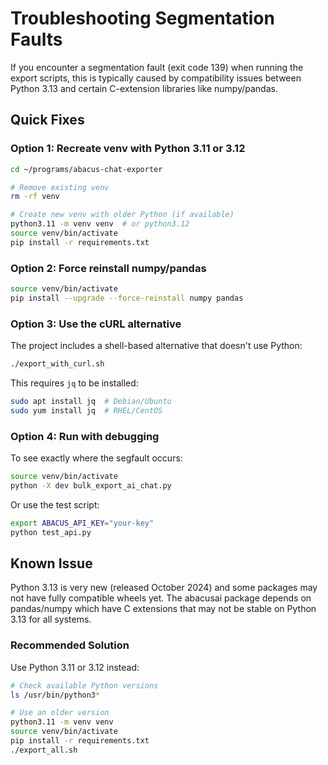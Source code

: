 # Troubleshooting Segmentation Faults

If you encounter a segmentation fault (exit code 139) when running the export scripts, this is typically caused by compatibility issues between Python 3.13 and certain C-extension libraries like numpy/pandas.

## Quick Fixes

### Option 1: Recreate venv with Python 3.11 or 3.12

```bash
cd ~/programs/abacus-chat-exporter

# Remove existing venv
rm -rf venv

# Create new venv with older Python (if available)
python3.11 -m venv venv  # or python3.12
source venv/bin/activate
pip install -r requirements.txt
```

### Option 2: Force reinstall numpy/pandas

```bash
source venv/bin/activate
pip install --upgrade --force-reinstall numpy pandas
```

### Option 3: Use the cURL alternative

The project includes a shell-based alternative that doesn't use Python:

```bash
./export_with_curl.sh
```

This requires `jq` to be installed:
```bash
sudo apt install jq  # Debian/Ubuntu
sudo yum install jq  # RHEL/CentOS
```

### Option 4: Run with debugging

To see exactly where the segfault occurs:

```bash
source venv/bin/activate
python -X dev bulk_export_ai_chat.py
```

Or use the test script:

```bash
export ABACUS_API_KEY="your-key"
python test_api.py
```

## Known Issue

Python 3.13 is very new (released October 2024) and some packages may not have fully compatible wheels yet. The abacusai package depends on pandas/numpy which have C extensions that may not be stable on Python 3.13 for all systems.

### Recommended Solution

Use Python 3.11 or 3.12 instead:

```bash
# Check available Python versions
ls /usr/bin/python3*

# Use an older version
python3.11 -m venv venv
source venv/bin/activate
pip install -r requirements.txt
./export_all.sh
```

